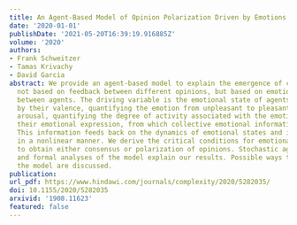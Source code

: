 ```yaml
---
title: An Agent-Based Model of Opinion Polarization Driven by Emotions
date: '2020-01-01'
publishDate: '2021-05-20T16:39:19.916885Z'
volume: '2020'
authors:
- Frank Schweitzer
- Tamas Krivachy
- David Garcia
abstract: We provide an agent-based model to explain the emergence of collective opinions
  not based on feedback between different opinions, but based on emotional interactions
  between agents. The driving variable is the emotional state of agents, characterized
  by their valence, quantifying the emotion from unpleasant to pleasant, and their
  arousal, quantifying the degree of activity associated with the emotion. Both determine
  their emotional expression, from which collective emotional information is generated.
  This information feeds back on the dynamics of emotional states and individual opinions
  in a nonlinear manner. We derive the critical conditions for emotional interactions
  to obtain either consensus or polarization of opinions. Stochastic agent-based simulations
  and formal analyses of the model explain our results. Possible ways to validate
  the model are discussed.
publication:
url_pdf: https://www.hindawi.com/journals/complexity/2020/5282035/
doi: 10.1155/2020/5282035
arxivid: '1908.11623'
featured: false
---
```

